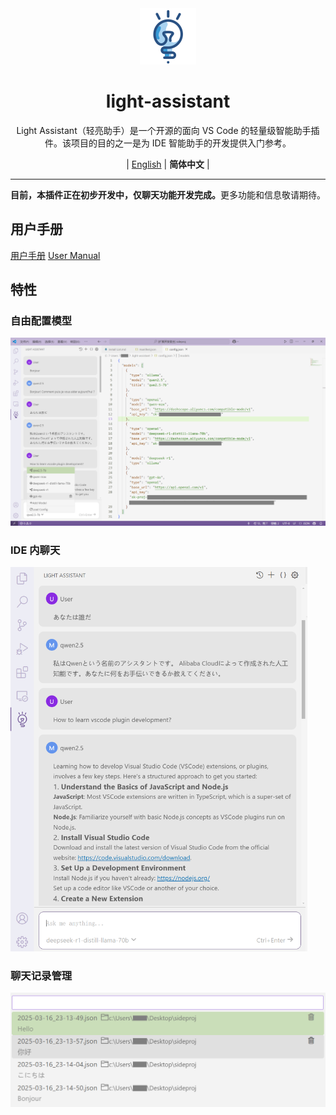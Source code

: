 <div align="center" >
    <img src="../assets/icon/light-assistant.png"  width="90px" height="90px"/>
    <h1 align="center">light-assistant</h1>
    <p>Light Assistant（轻亮助手）是一个开源的面向 VS Code 的轻量级智能助手插件。该项目的目的之一是为 IDE 智能助手的开发提供入门参考。</p>
    <p>
        | <a href="https://github.com/HiMeditator/light-assistant/blob/main/README.md">English</a> | <b>简体中文</b> |
    </p>
</div>

<hr>

<div align="center" >
    <p><b>目前，本插件正在初步开发中，仅聊天功能开发完成。</b>更多功能和信息敬请期待。</p>
</div>

## 用户手册

[用户手册](user-manual_zh_cn.md)
[User Manual](user-manual.md)

## 特性

### 自由配置模型

<img src="img/media/01.png" />

### IDE 内聊天

<img src="img/media/02.png" style="zoom:60%;" />

### 聊天记录管理

<img src="img/media/03.png" style="zoom:80%;" />